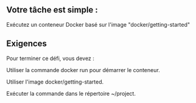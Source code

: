 Votre tâche est simple :
------------------------

Exécutez un conteneur Docker basé sur l'image "docker/getting-started"

Exigences
----------

Pour terminer ce défi, vous devez :

Utiliser la commande docker run pour démarrer le conteneur.

Utiliser l'image docker/getting-started.

Exécuter la commande dans le répertoire ~/project.
